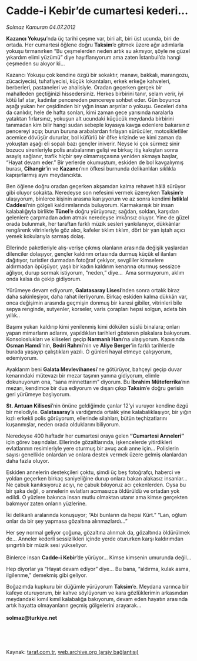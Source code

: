 # Cadde-i Kebir’de cumartesi kederi...

*Solmaz Kamuran 04.07.2012*

<div class="yazi"><p><strong>Kazancı Yokuşu</strong>’nda üç tarihi çeşme var, biri alt, biri üst ucunda, biri de ortada. Her cumartesi öğlene doğru <strong>Taksim</strong>’e gitmek üzere ağır adımlarla yokuşu tırmanırken “Bu çeşmelerden neden artık su akmıyor, şöyle ne güzel yıkardım elimi yüzümü” diye hayıflanıyorum ama zaten İstanbul’da hangi çeşmeden su akıyor ki... </p>
<p>Kazancı Yokuşu çok kendine özgü bir sokaktır, manavı, bakkalı, marangozu, zücaciyecisi, tuhafiyecisi, küçük lokantaları, erkek erkeğe kahveleri, berberleri, pastaneleri ve ahalisiyle. Oradan geçerken gerçek bir mahalleden geçtiğinizi hissedersiniz. Herkes birbirini tanır, selam verir, iyi kötü laf atar, kadınlar pencereden pencereye sohbet eder. Gün boyunca aşağı yukarı her çeşidinden bir yığın insan arşınlar o yokuşu. Geceleri daha da canlıdır, hele de hafta sonları, kimi zaman gece yarısında naralarla yataktan fırlarsınız, yokuşun alt ucundaki küçücük meydanda birbirini tanımadan kim bilir hangi sudan sebeple kıyasıya kavga edenlere bakarsınız pencereyi açıp; burun buruna arabalardan fırlayan sürücüler, motosikletliler acemice dövüşür dururlar, bol küfürlü bir öfke krizinde ve kimi zaman da yokuştan aşağı eli sopalı bazı gençler iniverir. Neyse ki çok sürmez sinir bozucu sirenleriyle polis arabalarının gelişi ve birkaç itiş kakıştan sonra asayiş sağlanır, trafik hiçbir şey olmamışçasına yeniden akmaya başlar, “Hayat devam eder.” Bir yerlerde okumuştum, eskiden de bol kavgalıymış burası, <strong>Cihangir</strong>’in ve <strong>Kazancı</strong>’nın öfkesi burnunda delikanlıları sıklıkla kapışırlarmış aynı meydancıkta.</p>
<p>Ben öğlene doğru oradan geçerken akşamdan kalma rehavet hâlâ sürüyor gibi oluyor sokakta. Neredeyse son nefesimi vermek üzereyken <strong>Taksim</strong>’e ulaşıyorum, binlerce kişinin arasına karışıyorum ve az sonra kendimi <strong>İstiklal Caddesi</strong>’nin gölgeli kaldırımlarında buluyorum. Karmakarışık bir insan kalabalığıyla birlikte <strong>Tünel</strong>’e doğru yürüyoruz; sağdan, soldan, karşıdan gelenlere çarpmadan adım atmak neredeyse imkânsız oluyor. Yine de güzel orada bulunmak, her taraftan farklı müzik sesleri yankılanıyor, dükkânlar rengârenk vitrinleriyle göz alıcı, kafeler tıklım tıklım, dört bir yan iştah açıcı yemek kokularıyla sarmaş dolaş. </p>
<p>Ellerinde paketleriyle alış-verişe çıkmış olanların arasında değişik yaşlardan dilenciler dolaşıyor, gençler kaldırım ortasında durmuş küçük el ilanları dağıtıyor, turistler durmadan fotoğraf çekiyor, sevgililer kimselere aldırmadan öpüşüyor, yaşlı bir kadın kaldırım kenarına oturmuş sessizce ağlıyor, durup sormak istiyorum, “neden,” diye...  Ama sormuyorum, aklım onda kalsa da çekip gidiyorum.</p>
<p>Yürümeye devam ediyorum,<strong> Galatasaray Lisesi</strong>’nden sonra ortalık biraz daha sakinleşiyor, daha rahat ilerliyorum. Birkaç eskiden kalma dükkân var, onca değişimin arasında geçmişin donmuş bir karesi gibiler, vitrinleri bile sepya renginde, sutyenler, korseler, varis çorapları hepsi solgun, adeta bin yıllık..</p>
<p>Başımı yukarı kaldırıp kimi yenilenmiş kimi dökülen süslü binalara; onları yapan mimarların adlarını, yapıldıkları tarihleri gösteren plakalara bakıyorum. Konsoloslukları ve kiliseleri geçip<strong> Narmanlı Hanı</strong>’na ulaşıyorum. Kapısında <strong>Osman Hamdi</strong>’nin, <strong>Bedri Rahmi</strong>’nin ve <strong>Aliye Berger</strong>’in farklı tarihlerde burada yaşayıp çalıştıkları yazılı. O günleri hayal etmeye çalışıyorum, edemiyorum.</p>
<p>Ayaklarım beni <strong>Galata Mevlevihanesi</strong>'ne götürüyor, bahçeyi geçip duvar kenarındaki mütevazı bir mezar taşının yanına gidiyorum, elimle dokunuyorum ona, “sana minnettarım” diyorum. Bu <strong>İbrahim Müteferrika</strong>’nın mezarı, kendimce bir dua ediyorum ve dışarı çıkıp <strong>Taksim</strong>’e doğru gerisin geri yürümeye başlıyorum. </p>
<p><strong>St. Antuan Kilisesi</strong>’nin önüne geldiğimde çanlar 12’yi vuruyor kendine özgü bir melodiyle. <strong>Galatasaray</strong>’a vardığımda ortalık yine kalabalıklaşıyor, bir yığın kızlı erkekli polis görüyorum, ellerinde silahları, bütün teçhizatlarını kuşanmışlar, neden orada olduklarını biliyorum. </p>
<p>Neredeyse 400 haftadır her cumartesi oraya gelen<strong> “Cumartesi Anneleri”</strong> için görev başındalar. Ellerinde gözaltlarında, işkencelerde yitirdikleri evlatlarının resimleriyle yere oturmuş bir avuç acılı anne için... Polislerin sayısı genellikle onlardan ve onlara destek vermek üzere gelmiş olanlardan daha fazla oluyor.</p>
<p>Eskiden annelerin destekçileri çoktu, şimdi üç beş fotoğrafçı, haberci ve yoldan geçerken birkaç saniyeliğine durup onlara bakan alakasız insanlar... Ne çabuk kanıksıyoruz acıyı, ne çabuk bıkıyoruz acı çekenlerden. Oysa bu bir şaka değil, o annelerin evlatları acımasızca öldürüldü ve ortadan yok edildi. O yüzlere bakınca insan mutlu olmaktan utanır ama kimse gerçekten bakmıyor zaten onların yüzlerine. </p>
<p>İki delikanlı aralarında konuşuyor; “Abi bunların da hepsi Kürt.” “Lan, oğlum onlar da bir şey yapmasa gözaltına alınmazlardı...”</p>
<p>Her şey normal geliyor çoğuna, gözaltına alınmak da, gözaltında öldürülmek de... Anneler kederli sessizlikleri içinde yerde otururken karşı kaldırımdan şıngırtılı bir müzik sesi yükseliyor. <br/><br/>Binlerce insan <strong>Cadde-i Kebir</strong>’de yürüyor... Kimse kimsenin umurunda değil... </p>
<p>Hep diyorlar ya “Hayat devam ediyor” diye... Bu bana, “aldırma, kulak asma, ilgilenme,” demekmiş gibi geliyor. </p>
<p>Boğazımda kupkuru bir düğümle yürüyorum <strong>Taksim</strong>’e. Meydana varınca bir kafeye oturuyorum, bir kahve söylüyorum ve kara gözlüklerimin arkasından meydandaki kımıl kımıl kalabalığa bakıyorum, devam eden hayatın arasında artık hayatta olmayanların geçmiş gölgelerini arayarak...<br/><br/><b>solmaz@turkiye.net</b></p>
<p><b> </b></p>
<p><b> </b></p>
</div>

Kaynak: [taraf.com.tr](http://www.taraf.com.tr/solmaz-kamuran/makale-cadde-i-kebir-de-cumartesi-kederi.htm), [web.archive.org (arşiv bağlantısı)](http://web.archive.org/web/20140203084720/http://www.taraf.com.tr/solmaz-kamuran/makale-cadde-i-kebir-de-cumartesi-kederi.htm)
